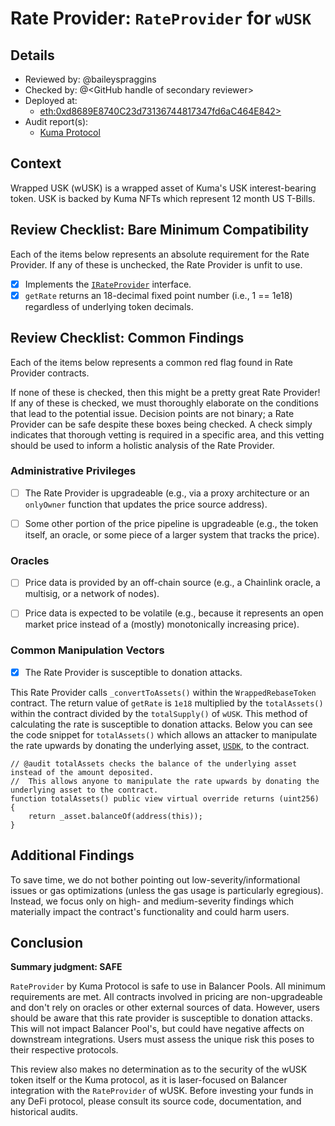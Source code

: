 # Rate Provider: `RateProvider` for `wUSK`

## Details
- Reviewed by: @baileyspraggins
- Checked by: @\<GitHub handle of secondary reviewer\>
- Deployed at:
    - [eth:0xd8689E8740C23d73136744817347fd6aC464E842>](https://etherscan.io/address/0xd8689E8740C23d73136744817347fd6aC464E842)
- Audit report(s):
    - [Kuma Protocol](https://docs.kuma.bond/kuma-protocol/ressources/security-and-audits)

## Context
Wrapped USK (wUSK) is a wrapped asset of Kuma's USK interest-bearing token. USK is backed by Kuma NFTs which represent 12 month US T-Bills.

## Review Checklist: Bare Minimum Compatibility
Each of the items below represents an absolute requirement for the Rate Provider. If any of these is unchecked, the Rate Provider is unfit to use.

- [x] Implements the [`IRateProvider`](https://github.com/balancer/balancer-v2-monorepo/blob/bc3b3fee6e13e01d2efe610ed8118fdb74dfc1f2/pkg/interfaces/contracts/pool-utils/IRateProvider.sol) interface.
- [x] `getRate` returns an 18-decimal fixed point number (i.e., 1 == 1e18) regardless of underlying token decimals.

## Review Checklist: Common Findings
Each of the items below represents a common red flag found in Rate Provider contracts.

If none of these is checked, then this might be a pretty great Rate Provider! If any of these is checked, we must thoroughly elaborate on the conditions that lead to the potential issue. Decision points are not binary; a Rate Provider can be safe despite these boxes being checked. A check simply indicates that thorough vetting is required in a specific area, and this vetting should be used to inform a holistic analysis of the Rate Provider.

### Administrative Privileges
- [ ] The Rate Provider is upgradeable (e.g., via a proxy architecture or an `onlyOwner` function that updates the price source address). 

- [ ] Some other portion of the price pipeline is upgradeable (e.g., the token itself, an oracle, or some piece of a larger system that tracks the price). 

### Oracles
- [ ] Price data is provided by an off-chain source (e.g., a Chainlink oracle, a multisig, or a network of nodes). 

- [ ] Price data is expected to be volatile (e.g., because it represents an open market price instead of a (mostly) monotonically increasing price). 

### Common Manipulation Vectors
- [x] The Rate Provider is susceptible to donation attacks.

This Rate Provider calls `_convertToAssets()` within the `WrappedRebaseToken` contract. The return value of `getRate` is `1e18` multiplied by the `totalAssets()` within the contract divided by the `totalSupply()` of `wUSK`. This method of calculating the rate is susceptible to donation attacks. Below you can see the code snippet for `totalAssets()` which allows an attacker to manipulate the rate upwards by donating the underlying asset, [`USDK`](https://etherscan.io/address/0x01bF66BEcDcFD6D59A5Ca18869f494feA086cdfD), to the contract.

```solidity
// @audit totalAssets checks the balance of the underlying asset instead of the amount deposited. 
//  This allows anyone to manipulate the rate upwards by donating the underlying asset to the contract.
function totalAssets() public view virtual override returns (uint256) {
    return _asset.balanceOf(address(this));
} 
```

## Additional Findings
To save time, we do not bother pointing out low-severity/informational issues or gas optimizations (unless the gas usage is particularly egregious). Instead, we focus only on high- and medium-severity findings which materially impact the contract's functionality and could harm users.

## Conclusion
**Summary judgment: SAFE**

`RateProvider` by Kuma Protocol is safe to use in Balancer Pools. All minimum requirements are met. All contracts involved in pricing are non-upgradeable and don't rely on oracles or other external sources of data. However, users should be aware that this rate provider is susceptible to donation attacks. This will not impact Balancer Pool's, but could have negative affects on downstream integrations. Users must assess the unique risk this poses to their respective protocols.

This review also makes no determination as to the security of the wUSK token itself or the Kuma protocol, as it is laser-focused on Balancer integration with the `RateProvider` of wUSK. Before investing your funds in any DeFi protocol, please consult its source code, documentation, and historical audits.
